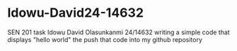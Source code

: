# Idowu-David24-14632
SEN 201 task Idowu David Olasunkanmi 24/14632 writing a simple code that displays "hello world" the push that code into my github repository
